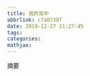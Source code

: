 ```yaml
---
title: 我的高中
abbrlink: c7a0738f
date: 2019-12-27 21:27:45
tags:
categories:
mathjax:
---
```

摘要
>

<!--more-->